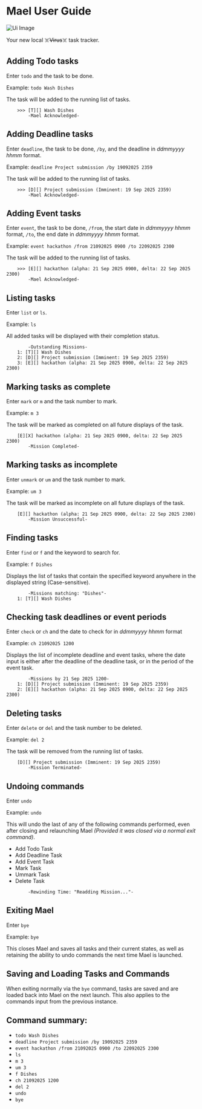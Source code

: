 # Mael User Guide

![Ui Image](Ui.png)

Your new local ☠️~~Virus~~☠️ task tracker.


## Adding Todo tasks

Enter `todo` and the task to be done.

Example: 
`todo Wash Dishes`

The task will be added to the running list of tasks.

```
    >>> [T][] Wash Dishes
        -Mael Acknowledged-
```

## Adding Deadline tasks

Enter `deadline`, the task to be done, `/by`, and the deadline in *ddmmyyyy hhmm* format.

Example: 
`deadline Project submission /by 19092025 2359`

The task will be added to the running list of tasks.

```
    >>> [D][] Project submission (Imminent: 19 Sep 2025 2359)
        -Mael Acknowledged-
```

## Adding Event tasks

Enter `event`, the task to be done, `/from`, the start date in *ddmmyyyy hhmm* format, `/to`, the end date in *ddmmyyyy hhmm* format.

Example: 
`event hackathon /from 21092025 0900 /to 22092025 2300`

The task will be added to the running list of tasks.

```
    >>> [E][] hackathon (alpha: 21 Sep 2025 0900, delta: 22 Sep 2025 2300)
        -Mael Acknowledged-
```

## Listing tasks

Enter `list` or `ls`.

Example: 
`ls`

All added tasks will be displayed with their completion status.

```
        -Outstanding Missions-
    1: [T][] Wash Dishes
    2: [D][] Project submission (Imminent: 19 Sep 2025 2359)
    3: [E][] hackathon (alpha: 21 Sep 2025 0900, delta: 22 Sep 2025 2300)
```

## Marking tasks as complete

Enter `mark` or `m` and the task number to mark.

Example: 
`m 3`

The task will be marked as completed on all future displays of the task.

```
    [E][X] hackathon (alpha: 21 Sep 2025 0900, delta: 22 Sep 2025 2300)
        -Mission Completed-
```

## Marking tasks as incomplete

Enter `unmark` or `um` and the task number to mark.

Example: 
`um 3`

The task will be marked as incomplete on all future displays of the task.

```
    [E][] hackathon (alpha: 21 Sep 2025 0900, delta: 22 Sep 2025 2300)
        -Mission Unsuccessful-
```

## Finding tasks

Enter `find` or `f` and the keyword to search for.

Example: 
`f Dishes`

Displays the list of tasks that contain the specified keyword anywhere in the displayed string (Case-sensitive).

```
        -Missions matching: "Dishes"-
    1: [T][] Wash Dishes
```

## Checking task deadlines or event periods

Enter `check` or `ch` and the date to check for in *ddmmyyyy hhmm* format

Example: 
`ch 21092025 1200`

Displays the list of incomplete deadline and event tasks, where the date input is either after the deadline of the deadline task, or in the period of the event task.

```
        -Missions by 21 Sep 2025 1200-
    1: [D][] Project submission (Imminent: 19 Sep 2025 2359)
    2: [E][] hackathon (alpha: 21 Sep 2025 0900, delta: 22 Sep 2025 2300)
```

## Deleting tasks

Enter `delete` or `del` and the task number to be deleted.

Example:
`del 2`

The task will be removed from the running list of tasks.

```
    [D][] Project submission (Imminent: 19 Sep 2025 2359)
        -Mission Terminated-
```

## Undoing commands

Enter `undo`

Example: `undo`

This will undo the last of any of the following commands performed, even after closing and relaunching Mael *(Provided it was closed via a normal exit command)*.
- Add Todo Task
- Add Deadline Task
- Add Event Task
- Mark Task
- Ummark Task
- Delete Task

```
        -Rewinding Time: "Readding Mission..."-
```

## Exiting Mael

Enter `bye`

Example:
`bye`

This closes Mael and saves all tasks and their current states, as well as retaining the ability to undo commands the next time Mael is launched.

## Saving and Loading Tasks and Commands

When exiting normally via the `bye` command, tasks are saved and are loaded back into Mael on the next launch.
This also applies to the commands input from the previous instance.

## Command summary:

- `todo Wash Dishes`
- `deadline Project submission /by 19092025 2359`
- `event hackathon /from 21092025 0900 /to 22092025 2300`
- `ls`
- `m 3`
- `um 3`
- `f Dishes`
- `ch 21092025 1200`
- `del 2`
- `undo`
- `bye`
